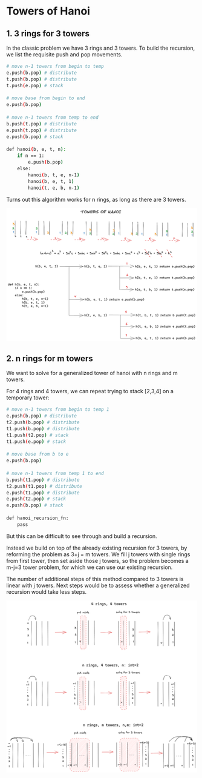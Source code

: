 # Towers of Hanoi 

## 1. 3 rings for 3 towers

In the classic problem we have 3 rings and 3 towers. To build the recursion, we list the requisite push and pop movements.

```bash
# move n-1 towers from begin to temp
e.push(b.pop) # distribute
t.push(b.pop) # distribute
t.push(e.pop) # stack

# move base from begin to end
e.push(b.pop)

# move n-1 towers from temp to end
b.push(t.pop) # distribute
e.push(t.pop) # distribute
e.push(b.pop) # stack
 
def hanoi(b, e, t, n):
    if n == 1:
        e.push(b.pop)
    else:
        hanoi(b, t, e, n-1)
        hanoi(b, e, t, 1)
        hanoi(t, e, b, n-1) 

```
Turns out this algorithm works for n rings, as long as there are 3 towers.

![hanoi](./hanoi.png)

## 2. n rings for m towers

We want to solve for a generalized tower of hanoi with n rings and m towers.

For 4 rings and 4 towers, we can repeat trying to stack [2,3,4] on a temporary tower:
```bash
# move n-1 towers from begin to temp 1
e.push(b.pop) # distribute
t2.push(b.pop) # distribute
t1.push(b.pop) # distribute
t1.push(t2.pop) # stack
t1.push(e.pop) # stack

# move base from b to e
e.push(b.pop)

# move n-1 towers from temp 1 to end
b.push(t1.pop) # distribute
t2.push(t1.pop) # distribute
e.push(t1.pop) # distribute
e.push(t2.pop) # stack
e.push(b.pop) # stack

def hanoi_recursion_fn:
    pass 
```

But this can be difficult to see through and build a recursion. 

Instead we build on top of the already existing recursion for 3 towers, by reforming the problem as 3+j = m towers. We fill j towers with single rings from first tower, then set aside those j towers, so the problem becomes a m-j=3 tower problem, for which we can use our existing recursion. 

The number of additional steps of this method compared to 3 towers is linear with j towers. Next steps would be to assess whether a generalized recursion would take less steps.

![hanoi_n](./hanoi_n.png)
